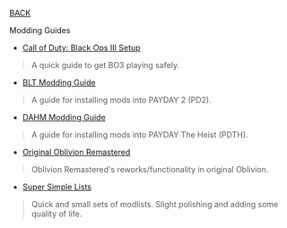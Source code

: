
[BACK](..)

Modding Guides

- [Call of Duty: Black Ops III Setup](./bo3-setup)
> A quick guide to get BO3 playing safely.
- [BLT Modding Guide](./blt-install)
> A guide for installing mods into PAYDAY 2 (PD2).
- [DAHM Modding Guide](./dahm-install)
> A guide for installing mods into PAYDAY The Heist (PDTH).
- [Original Oblivion Remastered](./oglivion-remastered)
> Oblivion Remastered's reworks/functionality in original Oblivion.
- [Super Simple Lists](./super-simple-lists)
> Quick and small sets of modlists. Slight polishing and adding some quality of life.